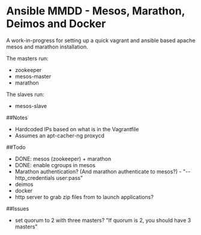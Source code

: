 # Ansible MMDD - Mesos, Marathon, Deimos and Docker

A work-in-progress for setting up a quick vagrant and ansible based apache mesos and marathon installation.

The masters run:

* zookeeper
* mesos-master
* marathon

The slaves run:

* mesos-slave

##Notes

* Hardcoded IPs based on what is in the Vagrantfile
* Assumes an apt-cacher-ng proxycd

##Todo

* DONE: mesos (zookeeper) + marathon
* DONE: enable cgroups in mesos
* Marathon authentication? (And marathon authenticate to mesos?) - "--http_credentials user:pass"
* deimos
* docker
* http server to grab zip files from to launch applications?

##Issues

* set quorum to 2 with three masters? "If quorum is 2, you should have 3 masters"
